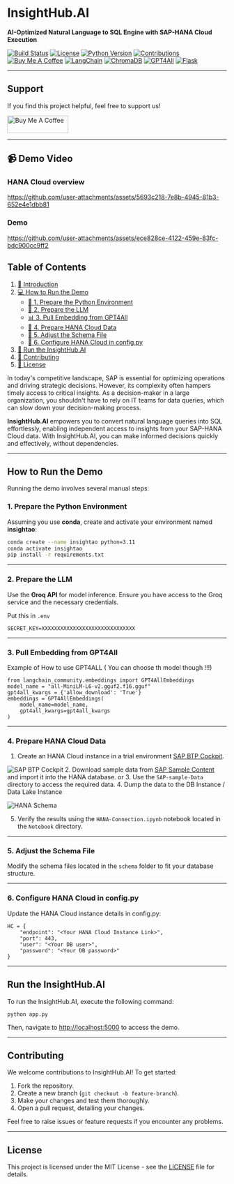 # InsightHub.AI

**AI-Optimized Natural Language to SQL Engine with SAP-HANA Cloud Execution**

[![Build Status](https://img.shields.io/badge/build-passing-brightgreen)](https://github.com/paresh2806/InsightHub.AI) 
[![License](https://img.shields.io/badge/license-MIT-blue.svg)](https://opensource.org/licenses/MIT)
[![Python Version](https://img.shields.io/badge/python-3.11-blue.svg)](https://www.python.org/downloads/)
[![Contributions](https://img.shields.io/badge/contributions-welcome-brightgreen.svg)](https://github.com/paresh2806/InsightHub.AI)
[![Buy Me A Coffee](https://img.shields.io/badge/buy%20me%20a%20coffee-donate-yellow)](https://www.buymeacoffee.com/pareshmakwha)
[![LangChain](https://img.shields.io/badge/langchain-0.0.232-blue)](https://github.com/hwchase17/langchain)
[![ChromaDB](https://img.shields.io/badge/chromadb-0.3.22-red)](https://docs.trychroma.com/)
[![GPT4All](https://img.shields.io/badge/gpt4all-0.0.9-yellow)](https://github.com/nomic-ai/gpt4all)
[![Flask](https://img.shields.io/badge/flask-2.3.3-orange)](https://flask.palletsprojects.com/)


---
## Support
If you find this project helpful, feel free to support us!

<a href="https://www.buymeacoffee.com/pareshmakwha" target="_blank"><img src="https://cdn.buymeacoffee.com/buttons/v2/default-yellow.png" alt="Buy Me A Coffee" style="height: 40px !important;width: 140px !important;" ></a>

---

## 📹 Demo Video

### HANA Cloud overview
https://github.com/user-attachments/assets/5693c218-7e8b-4945-81b3-652e4e1dbb81

### Demo
https://github.com/user-attachments/assets/ece828ce-4122-459e-83fc-bdc900cc9ff2






## Table of Contents
1. [🚀 Introduction](#introduction)
2. [💻 How to Run the Demo](#how-to-run-the-demo)
   - [🔧 1. Prepare the Python Environment](#1-prepare-the-python-environment)
   - [🤖 2. Prepare the LLM](#2-prepare-the-llm)
   - [📊 3. Pull Embedding from GPT4All](#3-pull-embedding-from-gpt4all)
   - [💾 4. Prepare HANA Cloud Data](#4-prepare-hana-cloud-data)
   - [📝 5. Adjust the Schema File](#5-adjust-the-schema-file)
   - [🔑 6. Configure HANA Cloud in config.py](#6-configure-hana-cloud-in-configpy)
3. [🚧 Run the InsightHub.AI](#run-the-insighthubai)
4. [🤝 Contributing](#contributing)
5. [📜 License](#license)

In today's competitive landscape, SAP is essential for optimizing operations and driving strategic decisions. However, its complexity often hampers timely access to critical insights. As a decision-maker in a large organization, you shouldn't have to rely on IT teams for data queries, which can slow down your decision-making process.

**InsightHub.AI** empowers you to convert natural language queries into SQL effortlessly, enabling independent access to insights from your SAP-HANA Cloud data. With InsightHub.AI, you can make informed decisions quickly and effectively, without dependencies.

---
## How to Run the Demo

Running the demo involves several manual steps:

### 1. Prepare the Python Environment

Assuming you use **conda**, create and activate your environment named **insightao**:
``` bash
conda create --name insightao python=3.11  
conda activate insightao  
pip install -r requirements.txt  
```

---
### 2. Prepare the LLM

Use the **Groq API** for model inference. Ensure you have access to the Groq service and the necessary credentials.

Put this in ```.env```

```SECRET_KEY=XXXXXXXXXXXXXXXXXXXXXXXXXXXXXX```

---

### 3. Pull Embedding from GPT4All

Example of How to use GPT4ALL  ( You can choose th model though !!!)

```
from langchain_community.embeddings import GPT4AllEmbeddings
model_name = "all-MiniLM-L6-v2.gguf2.f16.gguf"
gpt4all_kwargs = {'allow_download': 'True'}
embeddings = GPT4AllEmbeddings(
    model_name=model_name,
    gpt4all_kwargs=gpt4all_kwargs
)
```

---
### 4. Prepare HANA Cloud Data

1. Create an HANA Cloud instance in a trial environment [SAP BTP Cockpit](https://cockpit.hanatrial.ondemand.com/trial/#/home/trial).

![SAP BTP Cockpit](https://raw.githubusercontent.com/paresh2806/InsightHub.AI/refs/heads/master/ScreenShots/Screenshot%20from%202024-09-18%2011-53-54.png)
2. Download sample data from [SAP Sample Content](https://github.com/SAP-samples/datasphere-content/tree/main/SAP_Sample_Content/CSV) and import it into the HANA database.
 or
3. Use the `SAP-sample-Data` directory to access the required data.
4. Dump the data to the DB Instance / Data Lake Instance 




![HANA Schema](https://raw.githubusercontent.com/paresh2806/InsightHub.AI/refs/heads/master/schema/DATMOK.png)

5. Verify the results using the `HANA-Connection.ipynb` notebook located in the `Notebook` directory.

---
### 5. Adjust the Schema File

Modify the schema files located in the `schema` folder to fit your database structure.

---

### 6. Configure HANA Cloud in config.py

Update the HANA Cloud instance details in config.py:
```
HC = {  
    "endpoint": "<Your HANA Cloud Instance Link>",  
    "port": 443,  
    "user": "<Your DB user>",  
    "password": "<Your DB password>"  
}  
```

---
## Run the InsightHub.AI

To run the InsightHub.AI, execute the following command:

```
python app.py  
```
Then, navigate to [http://localhost:5000](http://localhost:5000) to access the demo.

---

## Contributing
We welcome contributions to InsightHub.AI! To get started:

1. Fork the repository.
2. Create a new branch (`git checkout -b feature-branch`).
3. Make your changes and test them thoroughly.
4. Open a pull request, detailing your changes.

Feel free to raise issues or feature requests if you encounter any problems.

---

## License
This project is licensed under the MIT License - see the [LICENSE](LICENSE) file for details.
